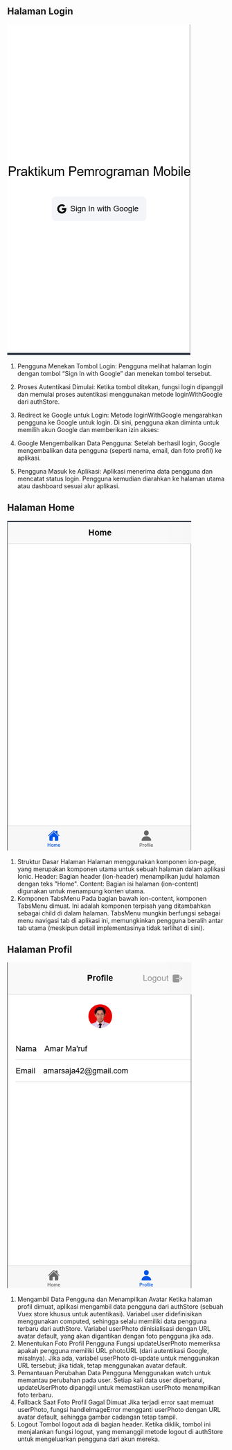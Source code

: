 ## Halaman Login
![alt text](image-2.png)

1. Pengguna Menekan Tombol Login:
Pengguna melihat halaman login dengan tombol “Sign In with Google” dan menekan tombol tersebut.

2. Proses Autentikasi Dimulai: 
Ketika tombol ditekan, fungsi login dipanggil dan memulai proses autentikasi menggunakan metode loginWithGoogle dari authStore.

3. Redirect ke Google untuk Login:
Metode loginWithGoogle mengarahkan pengguna ke Google untuk login. Di sini, pengguna akan diminta untuk memilih akun Google dan memberikan izin akses:

4. Google Mengembalikan Data Pengguna:
Setelah berhasil login, Google mengembalikan data pengguna (seperti nama, email, dan foto profil) ke aplikasi.

5. Pengguna Masuk ke Aplikasi:
Aplikasi menerima data pengguna dan mencatat status login. Pengguna kemudian diarahkan ke halaman utama atau dashboard sesuai alur aplikasi.

## Halaman Home
![alt text](image-1.png)

1. Struktur Dasar Halaman
Halaman menggunakan komponen ion-page, yang merupakan komponen utama untuk sebuah halaman dalam aplikasi Ionic.
Header: Bagian header (ion-header) menampilkan judul halaman dengan teks "Home".
Content: Bagian isi halaman (ion-content) digunakan untuk menampung konten utama.
2. Komponen TabsMenu
Pada bagian bawah ion-content, komponen TabsMenu dimuat. Ini adalah komponen terpisah yang ditambahkan sebagai child di dalam halaman.
TabsMenu mungkin berfungsi sebagai menu navigasi tab di aplikasi ini, memungkinkan pengguna beralih antar tab utama (meskipun detail implementasinya tidak terlihat di sini).

## Halaman Profil
![alt text](image.png)

1. Mengambil Data Pengguna dan Menampilkan Avatar
Ketika halaman profil dimuat, aplikasi mengambil data pengguna dari authStore (sebuah Vuex store khusus untuk autentikasi).
Variabel user didefinisikan menggunakan computed, sehingga selalu memiliki data pengguna terbaru dari authStore.
Variabel userPhoto diinisialisasi dengan URL avatar default, yang akan digantikan dengan foto pengguna jika ada.
2. Menentukan Foto Profil Pengguna
Fungsi updateUserPhoto memeriksa apakah pengguna memiliki URL photoURL (dari autentikasi Google, misalnya).
Jika ada, variabel userPhoto di-update untuk menggunakan URL tersebut; jika tidak, tetap menggunakan avatar default.
3. Pemantauan Perubahan Data Pengguna
Menggunakan watch untuk memantau perubahan pada user.
Setiap kali data user diperbarui, updateUserPhoto dipanggil untuk memastikan userPhoto menampilkan foto terbaru.
4. Fallback Saat Foto Profil Gagal Dimuat
Jika terjadi error saat memuat userPhoto, fungsi handleImageError mengganti userPhoto dengan URL avatar default, sehingga gambar cadangan tetap tampil.
5. Logout
Tombol logout ada di bagian header. Ketika diklik, tombol ini menjalankan fungsi logout, yang memanggil metode logout di authStore untuk mengeluarkan pengguna dari akun mereka.